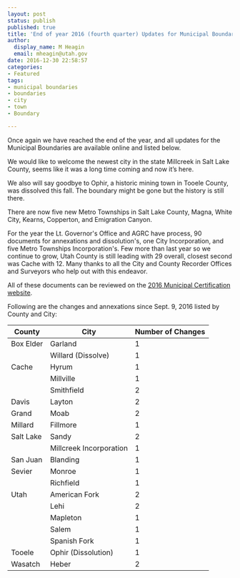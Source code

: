 ```yaml
---
layout: post
status: publish
published: true
title: 'End of year 2016 (fourth quarter) Updates for Municipal Boundaries'
author:
  display_name: M Heagin
  email: mheagin@utah.gov
date: 2016-12-30 22:58:57
categories:
- Featured
tags:
- municipal boundaries
- boundaries
- city
- town
- Boundary

---
```


Once again we have reached the end of the year, and all updates for the Municipal Boundaries are available online and listed below.

We would like to welcome the newest city in the state Millcreek in Salt Lake County, seems like it was a long time coming and now it’s here.

We also will say goodbye to Ophir, a historic mining town in Tooele County, was dissolved this fall. The boundary might be gone but the history is still there.

There are now five new Metro Townships in Salt Lake County, Magna, White City, Kearns, Copperton, and Emigration Canyon.

For the year the Lt. Governor's Office and AGRC have process, 90 documents for annexations and dissolution's, one City Incorporation, and five Metro Townships Incorporation's. Few more than last year so we continue to grow, Utah County is still leading with 29 overall, closest second was Cache with 12. Many thanks to all the City and County Recorder Offices and Surveyors who help out with this endeavor.

All of these documents can be reviewed on the [2016 Municipal Certification
website](http://municert.utah.gov/2016-certifications).

Following are the changes and annexations since Sept. 9, 2016 listed by County and City:

| County | City | Number of Changes |
| --- | --- | --- |
| Box Elder | Garland | 1 |
| | Willard (Dissolve) | 1 |
| Cache | Hyrum | 1 |
| | Millville | 1 |
| | Smithfield | 2 |
| Davis | Layton | 2 |
| Grand | Moab | 2 |
| Millard | Fillmore  | 1 |
| Salt Lake | Sandy | 2 |
| | Millcreek Incorporation | 1 |
| San Juan | Blanding | 1 |
| Sevier | Monroe | 1 |
| | Richfield | 1 |
| Utah | American Fork | 2 |
| | Lehi | 2 |
| | Mapleton | 1 |
| | Salem  | 1 |
| | Spanish Fork | 1 |
| Tooele | Ophir (Dissolution) | 1 |
| Wasatch | Heber | 2 |
